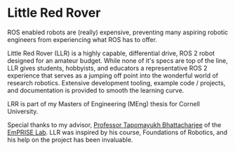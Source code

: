 # Little Red Rover

ROS enabled robots are (really) expensive, preventing many aspiring robotic engineers from experiencing what ROS has to offer.

Little Red Rover (LLR) is a highly capable, differential drive, ROS 2 robot designed for an amateur budget.
While none of it's specs are top of the line, LLR gives students, hobbyists, and educators a representative ROS 2 experience that serves as a jumping off point into the wonderful world of research robotics.
Extensive development tooling, example code / projects, and documentation is provided to smooth the learning curve.

LRR is part of my Masters of Engineering (MEng) thesis for Cornell University.

Special thanks to my advisor, [Professor Tapomayukh Bhattacharjee](https://robotics.cornell.edu/faculty/tapomayukh-bhattacharjee-bio/) of the [EmPRISE Lab](https://emprise.cs.cornell.edu/). LLR was inspired by his course, Foundations of Robotics, and his help on the project has been invaluable.
